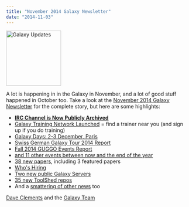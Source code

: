 ```yaml
---
title: "November 2014 Galaxy Newsletter"
date: "2014-11-03"
---
```

<div class='right'>
<a href='/galaxy-updates/2014-11/'><img src="/src/images/logos/GalaxyUpdate200.png" alt="Galaxy Updates" width=150 /></a>
</div>

A lot is happening in in the Galaxy in November, and a lot of good stuff happened in October too.  Take a look at the [November 2014 Galaxy Newsletter](/galaxy-updates/2014-11/) for the complete story, but here are some highlights:

* **[IRC Channel is Now Publicly Archived](/galaxy-updates/2014-11/#irc-channel-is-now-publicly-archived)**
* [Galaxy Training Network Launched](/galaxy-updates/2014-11/#galaxy-training-network) = find a trainer near you (and sign up if you do training)
* [Galaxy Days: 2-3 December, Paris](/galaxy-updates/2014-11/#galaxy-days-2-3-december-paris)
* [Swiss German Galaxy Tour 2014 Report](/galaxy-updates/2014-11/#swiss-german-galaxy-tour-2014-report)
* [Fall 2014 GUGGO Events Report](/galaxy-updates/2014-11/#fall-2014-guggo-events-report)
* [and 11 other events between now and the end of the year](/galaxy-updates/2014-11/#other-events)
* [38 new papers](/galaxy-updates/2014-11/#new-papers), including 3 featured papers
* [Who's Hiring](/galaxy-updates/2014-11/#whos-hiring)
* [Two new public Galaxy Servers](/galaxy-updates/2014-11/#new-public-servers)
* [35 new ToolShed repos](/galaxy-updates/2014-11/#toolshed-contributions)
* And a [smattering of other news](/galaxy-updates/2014-11/#other-news) too

[Dave Clements](/people/dave-clements/) and the [Galaxy Team](/src/galaxy-team/)
